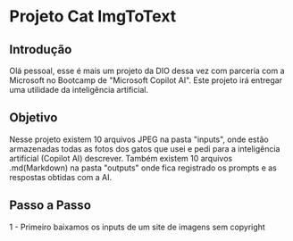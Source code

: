 # Projeto Cat ImgToText

## Introdução 

Olá pessoal, esse é mais um projeto da DIO dessa vez com parceria com a Microsoft no Bootcamp de "Microsoft Copilot AI". Este projeto irá entregar uma utilidade da inteligência artificial. 

## Objetivo 

Nesse projeto existem 10 arquivos JPEG na pasta "inputs", onde estão armazenadas todas as fotos dos gatos que usei e pedi para a inteligência artificial (Copilot AI) descrever. Também existem 10 arquivos .md(Markdown) na pasta "outputs" onde fica registrado os prompts e as respostas obtidas com a AI.

## Passo a Passo

1 - Primeiro baixamos os inputs de um site de imagens sem copyright
